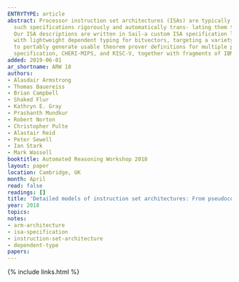 ```yaml
---
ENTRYTYPE: article
abstract: Processor instruction set architectures (ISAs) are typically specified using a mixture of prose and pseudocode. We present ongoing work on expressing
  such specifications rigorously and automatically trans- lating them to interactive theorem prover definitions, making them amenable to mechanised proof.
  Our ISA descriptions are written in Sail-a custom ISA specification language designed to support idioms from var- ious processor vendor's pseudocode,
  with lightweight dependent typing for bitvectors, targeting a variety of use cases including sequential and concurrent ISA semantics. From Sail we aim
  to portably generate usable theorem prover definitions for multiple provers, including Isabelle, HOL4, and Coq. We are focusing on the full ARMv8.3-A
  specification, CHERI-MIPS, and RISC-V, together with fragments of IBM POWER and x86.
added: 2019-06-01
ar_shortname: ARW 18
authors:
- Alasdair Armstrong
- Thomas Bauereiss
- Brian Campbell
- Shaked Flur
- Kathryn E. Gray
- Prashanth Mundkur
- Robert Norton
- Christopher Pulte
- Alastair Reid
- Peter Sewell
- Ian Stark
- Mark Wassell
booktitle: Automated Reasoning Workshop 2018
layout: paper
location: Cambridge, UK
month: April
read: false
readings: []
title: 'Detailed models of instruction set architectures: From pseudocode to formal semantics'
year: 2018
topics:
notes:
- arm-architecture
- isa-specification
- instruction-set-architecture
- dependent-type
papers:
---
```


{% include links.html %}
